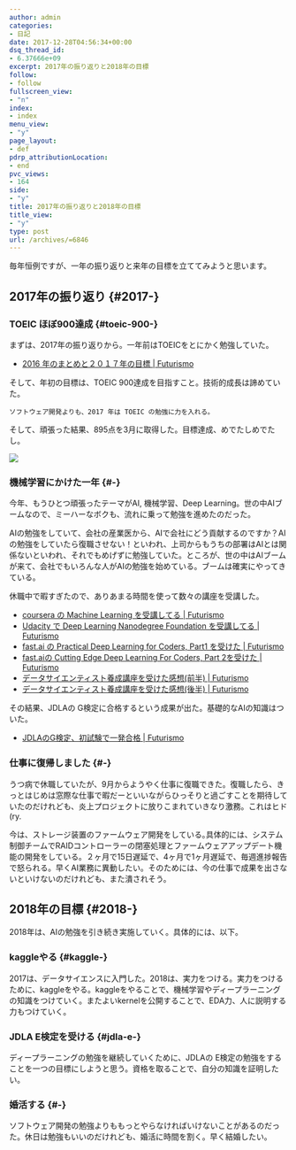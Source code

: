 ```yaml
---
author: admin
categories:
- 日記
date: 2017-12-28T04:56:34+00:00
dsq_thread_id:
- 6.37666e+09
excerpt: 2017年の振り返りと2018年の目標
follow:
- follow
fullscreen_view:
- "n"
index:
- index
menu_view:
- "y"
page_layout:
- def
pdrp_attributionLocation:
- end
pvc_views:
- 164
side:
- "y"
title: 2017年の振り返りと2018年の目標
title_view:
- "y"
type: post
url: /archives/=6846
---
```


毎年恒例ですが、一年の振り返りと来年の目標を立ててみようと思います。

## 2017年の振り返り {#2017-}

### TOEIC ほぼ900達成 {#toeic-900-}

まずは、2017年の振り返りから。一年前はTOEICをとにかく勉強していた。

  * [2016 年のまとめと２０１７年の目標 | Futurismo][1]

そして、年初の目標は、TOEIC 900達成を目指すこと。技術的成長は諦めていた。

    ソフトウェア開発よりも、2017 年は TOEIC の勉強に力を入れる。
    

そして、頑張った結果、895点を3月に取得した。目標達成、めでたしめでたし。

![][2]

### 機械学習にかけた一年 {#-}

今年、もうひとつ頑張ったテーマがAI, 機械学習、Deep Learning。世の中AIブームなので、ミーハーなボクも、流れに乗って勉強を進めたのだった。

AIの勉強をしていて、会社の産業医から、AIで会社にどう貢献するのですか？AIの勉強をしていたら復職させない！といわれ、上司からもうちの部署はAIとは関係ないといわれ、それでもめげずに勉強していた。ところが、世の中はAIブームが来て、会社でもいろんな人がAIの勉強を始めている。ブームは確実にやってきている。

休職中で暇すぎたので、ありあまる時間を使って数々の講座を受講した。

  * [coursera の Machine Learning を受講してる | Futurismo][3]
  * [Udacity で Deep Learning Nanodegree Foundation を受講してる | Futurismo][4]
  * [fast.ai の Practical Deep Learning for Coders, Part1 を受けた | Futurismo][5]
  * [fast.aiの Cutting Edge Deep Learning For Coders, Part 2を受けた | Futurismo][6]
  * [データサイエンティスト養成講座を受けた感想(前半) | Futurismo][7]
  * [データサイエンティスト養成講座を受けた感想(後半) | Futurismo][8]

その結果、JDLAの G検定に合格するという成果が出た。基礎的なAIの知識はついた。

  * [JDLAのG検定、初試験で一発合格 | Futurismo][9]

### 仕事に復帰しました {#-}

うつ病で休職していたが、9月からようやく仕事に復職できた。復職したら、きっとはじめは窓際な仕事で暇だーといいながらひっそりと過ごすことを期待していたのだけれども、炎上プロジェクトに放りこまれていきなり激務。これはヒド(ry.

今は、ストレージ装置のファームウェア開発をしている｡具体的には、システム制御チームでRAIDコントローラーの閉塞処理とファームウェアアップデート機能の開発をしている。２ヶ月で15日遅延で、4ヶ月で1ヶ月遅延で、毎週進捗報告で怒られる。早くAI業務に異動したい。そのためには、今の仕事で成果を出さないといけないのだけれども、また潰されそう。

## 2018年の目標 {#2018-}

2018年は、AIの勉強を引き続き実施していく。具体的には、以下。

### kaggleやる {#kaggle-}

2017は、データサイエンスに入門した。2018は、実力をつける。実力をつけるために、kaggleをやる。kaggleをやることで、機械学習やディープラーニングの知識をつけていく。またよいkernelを公開することで、EDA力、人に説明する力もつけていく。

### JDLA E検定を受ける {#jdla-e-}

ディープラーニングの勉強を継続していくために、JDLAの E検定の勉強をすることを一つの目標にしようと思う。資格を取ることで、自分の知識を証明したい。

### 婚活する {#-}

ソフトウェア開発の勉強よりももっとやらなければいけないことがあるのだった。休日は勉強もいいのだけれども、婚活に時間を割く。早く結婚したい。

 [1]: https://futurismo.biz/archives/6007
 [2]: https://lh3.googleusercontent.com/I6Bo5QYLW0qmizNjNogmNb_O3ST0wYp_LmVmIQvjO46Fy9UEMlViq8GTmwdCi1dbz6j4cRHArsjoyvuVIAwPdV-h8d_3mLuFh4lZ8JxnKCPYghEudSTyYYoYU0xg_MYSy647a9jC9OdYT9J6u_xXi0cAFMIkQjzNircM6MzM9KdV6neFL0weMMuB7fpii2TPgPTCnIuOsYdtZ4jOHOyCpDStzvlQ9jNtP8lKyhhCRgFctqHicZuZklXdCwCRe9yT03tv15GiGWKvm8jTvjrIKAvvF8XDPruAKkFX5kydO2up8HZpXAC0Cjf8Y_eL6CYG0nqyTqOpegCOu9KI9Eh154o6yIeP0URWuM_Nl2OURC3nKDrx0noFT9Npdqd_1Zsi0RN6nGpgvIhanMyXxuiQWYhiiB2k1nTTkJ4MlF9jjItkDpBQ-VmoJLnVjdMNfIBraFCIGBSFEKArY09ozYQmyMGUWc7c5D_vhNbrpL7v6nja61NHhKz11H1Z8c9zywvR2GyMkOZJzx6PeLWL1K0YeK2d_UBdIGYqyeNVQQhIjTfjFzco2VNgqX2VlFiglGlOdkNsV3h9kGr5k-js48rYeX09BRM35PkXqR0wbPw=w446-h792-no
 [3]: https://futurismo.biz/archives/6166
 [4]: https://futurismo.biz/archives/6285
 [5]: https://futurismo.biz/archives/6440
 [6]: https://futurismo.biz/archives/6721
 [7]: https://futurismo.biz/archives/6820
 [8]: https://futurismo.biz/archives/6832
 [9]: https://futurismo.biz/archives/6834